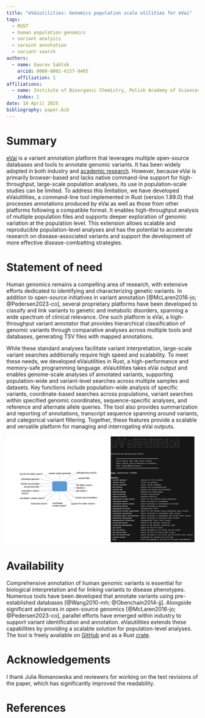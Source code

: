 ```yaml
---
title: "eVaiutilities: Genomics population scale utilities for eVai"
tags:
  - RUST
  - human population genomics
  - variant analysis
  - varaint annotation
  - variant search
authors:
  - name: Gaurav Sablok
    orcid: 0000-0002-4157-9405
    affiliation: 1
affiliations:
  - name: Institute of Bioorganic Chemistry, Polish Academy of Sciences, Noskowskiego 12/14, 61-704, Poznan, Poland
    index: 1
date: 10 April 2025
bibliography: paper.bib
---
```


# Summary

[eVai](https://www.engenome.com/product/) is a variant annotation platform that leverages multiple open-source databases and tools to annotate genomic variants. It has been widely adopted in both industry and [academic research](https://www.engenome.com/resources/?category=our-publications). However, because eVai is primarily browser-based and lacks native command-line support for high-throughput, large-scale population analyses, its use in population-scale studies can be limited. To address this limitation, we have developed eVaiutilities, a command-line tool implemented in Rust (version 1.89.0) that processes annotations produced by eVai as well as those from other platforms following a compatible format. It enables high-throughput analysis of multiple population files and supports deeper exploration of genomic variation at the population level. This extension allows scalable and reproducible population-level analyses and has the potential to accelerate research on disease-associated variants and support the development of more effective disease-combatting strategies.

# Statement of need

Human genomics remains a compelling area of research, with extensive efforts dedicated to identifying and characterizing genetic variants. In addition to open-source initiatives in variant annotation [@McLaren2016-jo; @Pedersen2023-co], several proprietary platforms have been developed to classify and link variants to genetic and metabolic disorders, spanning a wide spectrum of clinical relevance. One such platform is eVai, a high-throughput variant annotator that provides hierarchical classification of genomic variants through comparative analyses across multiple tools and databases, generating TSV files with mapped annotations. 

While these standard analyses facilitate variant interpretation, large-scale variant searches additionally require high speed and scalability. To meet these needs, we developed eVaiutilities in Rust, a high-performance and memory-safe programming language. eVaiutilities takes eVai output and enables genome-scale analyses of annotated variants, supporting population-wide and variant-level searches across multiple samples and datasets. Key functions include population-wide analysis of specific variants, coordinate-based searches across populations, variant searches within specified genomic coordinates, sequence-specific analyses, and reference and alternate allele queries. The tool also provides summarization and reporting of annotations, transcript sequence spanning around variants, and categorical variant filtering. Together, these features provide a scalable and versatile platform for managing and interrogating eVai outputs.

![Interface of eVaiutilities](eVaiutilities.png)

# Availability

Comprehensive annotation of human genomic variants is essential for biological interpretation and for linking variants to disease phenotypes. Numerous tools have been developed that annotate variants using pre-established databases [@Wang2010-mh; @Obenchain2014-jj]. Alongside significant advances in open-source genomics [@McLaren2016-jo; @Pedersen2023-co], parallel efforts have emerged within industry to support variant identification and annotation. eVaiutilities extends these capabilities by providing a scalable solution for population-level analyses. The tool is freely available on [GitHub](https://github.com/genomicssport/eVaiutilities) and as a Rust [crate](https://crates.io/crates/eVaiutilities).

# Acknowledgements

I thank Julia Romanowska and reviewers for working on the text revisions of the paper, which has significantly improved the readability.

# References
